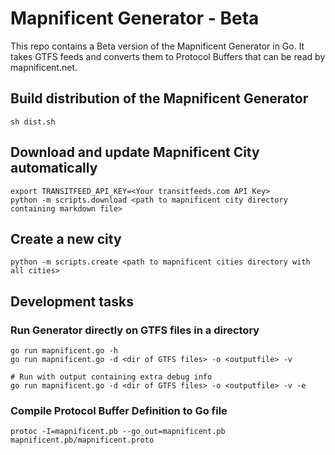 # Mapnificent Generator - Beta

This repo contains a Beta version of the Mapnificent Generator in Go. It takes GTFS feeds and converts them to Protocol Buffers that can be read by mapnificent.net.

## Build distribution of the Mapnificent Generator

	sh dist.sh

## Download and update Mapnificent City automatically

	export TRANSITFEED_API_KEY=<Your transitfeeds.com API Key>
	python -m scripts.download <path to mapnificent city directory containing markdown file>

## Create a new city

	python -m scripts.create <path to mapnificent cities directory with all cities>


## Development tasks

### Run Generator directly on GTFS files in a directory

	go run mapnificent.go -h
	go run mapnificent.go -d <dir of GTFS files> -o <outputfile> -v

	# Run with output containing extra debug info
	go run mapnificent.go -d <dir of GTFS files> -o <outputfile> -v -e


### Compile Protocol Buffer Definition to Go file

    protoc -I=mapnificent.pb --go_out=mapnificent.pb mapnificent.pb/mapnificent.proto